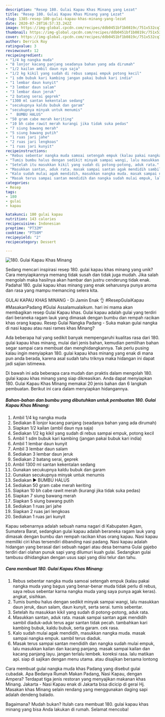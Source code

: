 ```yaml
---
description: "Resep 180. Gulai Kapau Khas Minang yang Lezat"
title: "Resep 180. Gulai Kapau Khas Minang yang Lezat"
slug: 1385-resep-180-gulai-kapau-khas-minang-yang-lezat
date: 2020-07-28T16:57:33.242Z
image: https://img-global.cpcdn.com/recipes/ddb0451bf1b0819c/751x532cq70/180-gulai-kapau-khas-minang-foto-resep-utama.jpg
thumbnail: https://img-global.cpcdn.com/recipes/ddb0451bf1b0819c/751x532cq70/180-gulai-kapau-khas-minang-foto-resep-utama.jpg
cover: https://img-global.cpcdn.com/recipes/ddb0451bf1b0819c/751x532cq70/180-gulai-kapau-khas-minang-foto-resep-utama.jpg
author: Derrick Roy
ratingvalue: 3
reviewcount: 12
recipeingredient:
- "1/4 kg nangka muda"
- "8 lonjor kacang panjang seadanya bahan yang ada dirumah"
- "1/2 kailan ambil daun nya saja"
- "1/2 kg kikil yang sudah di rebus sampai empuk potong kecil"
- "1 sdm bubuk kari kambing jangan pakai bubuk kari india"
- "1 lembar daun kunyit"
- "3 lembar daun salam"
- "3 lembar daun jeruk"
- "2 batang serai geprek"
- "1300 ml santan kekentalan sedang"
- "secukupnya kaldu bubuk dan garam"
- "secukupnya minyak untuk menumis"
- "  BUMBU HALUS"
- "50 gram cabe merah keriting"
- "10 bh cabe rawit merah kurangi jika tidak suka pedas"
- "7 siung bawang merah"
- "5 siung bawang putih"
- "1 ruas jari jahe"
- "2 ruas jari lengkoas"
- "1 ruas jari kunyit"
recipeinstructions:
- "Rebus sebentar nangka muda samoai setengah empuk (kalau pakai nangka muda yang bagus yang benar-benar muda tidak perlu di rebus, saya rebus sebentar karna nangka muda yang saya punya agak keras). angkat, sisihkan."
- "Tumis bumbu halus dengan sedikit minyak sampai wangi, lalu masukkan daun jeruk, daun salam, daun kunyit, serta serai. tumis sebentar."
- "Setelah itu masukkan kikil yang sudah di potong-potong, aduk rata."
- "Masukkan santan, aduk rata. masak sampai santan agak mendidih sambil diaduk-aduk terus agar santan tidak pecah. tambahkan kari kambing bubuk, kaldu bubuk, serta garam. cek rasa."
- "Kalo sudah mulai agak mendidih, masukkan nangka muda. masak sampai nangka empuk. sambil terus diaduk."
- "Masak terus sampai santan mendidih dan nangka sudah mulai empuk, lalu masukkan kailan dan kacang panjang. masak sampai kailan dan kacang panjang layu. jangan terlalu lembek. koreksi rasa. lalu matikan api. siap di sajikan dengan menu utama. atau disajikan bersama lontong"
categories:
- Resep
tags:
- 180
- gulai
- kapau

katakunci: 180 gulai kapau 
nutrition: 143 calories
recipecuisine: Indonesian
preptime: "PT32M"
cooktime: "PT58M"
recipeyield: "2"
recipecategory: Dessert

---
```



![180. Gulai Kapau Khas Minang](https://img-global.cpcdn.com/recipes/ddb0451bf1b0819c/751x532cq70/180-gulai-kapau-khas-minang-foto-resep-utama.jpg)

Sedang mencari inspirasi resep 180. gulai kapau khas minang yang unik? Cara menyiapkannya memang tidak susah dan tidak juga mudah. Jika salah mengolah maka hasilnya akan hambar dan justru cenderung tidak enak. Padahal 180. gulai kapau khas minang yang enak seharusnya punya aroma dan rasa yang mampu memancing selera kita.

GULAI KAPAU KHAS MINANG - Di Jamin Enak 👌 #ResepGulaiKapau #MasakanPadang #Gulai Assalamualaikum. hari ini mama akan membagikan resep Gulai Kapau khas. Gulai kapau adalah gulai yang terdiri dari beraneka ragam lauk yang dimasak dengan bumbu dan rempah racikan khas orang kapau. Resep Gulai Nangka Padang - Suka makan gulai nangka di nasi kapau atau nasi rames khas Minang?

Ada beberapa hal yang sedikit banyak mempengaruhi kualitas rasa dari 180. gulai kapau khas minang, mulai dari jenis bahan, kemudian pemilihan bahan segar sampai cara membuat dan menghidangkannya. Tak perlu pusing kalau ingin menyiapkan 180. gulai kapau khas minang yang enak di mana pun anda berada, karena asal sudah tahu triknya maka hidangan ini dapat jadi sajian istimewa.


Di bawah ini ada beberapa cara mudah dan praktis dalam mengolah 180. gulai kapau khas minang yang siap dikreasikan. Anda dapat menyiapkan 180. Gulai Kapau Khas Minang memakai 20 jenis bahan dan 6 langkah pembuatan. Berikut ini cara dalam menyiapkan hidangannya.

<!--inarticleads1-->

##### Bahan-bahan dan bumbu yang dibutuhkan untuk pembuatan 180. Gulai Kapau Khas Minang:

1. Ambil 1/4 kg nangka muda
1. Sediakan 8 lonjor kacang panjang (seadanya bahan yang ada dirumah)
1. Siapkan 1/2 kailan (ambil daun nya saja)
1. Sediakan 1/2 kg kikil yang sudah di rebus sampai empuk, potong kecil
1. Ambil 1 sdm bubuk kari kambing (jangan pakai bubuk kari india)
1. Ambil 1 lembar daun kunyit
1. Ambil 3 lembar daun salam
1. Sediakan 3 lembar daun jeruk
1. Sediakan 2 batang serai, geprek
1. Ambil 1300 ml santan kekentalan sedang
1. Gunakan secukupnya kaldu bubuk dan garam
1. Gunakan secukupnya minyak untuk menumis
1. Sediakan  ▶️ BUMBU HALUS
1. Sediakan 50 gram cabe merah keriting
1. Siapkan 10 bh cabe rawit merah (kurangi jika tidak suka pedas)
1. Siapkan 7 siung bawang merah
1. Siapkan 5 siung bawang putih
1. Sediakan 1 ruas jari jahe
1. Siapkan 2 ruas jari lengkoas
1. Sediakan 1 ruas jari kunyit


Kapau sebenarnya adalah sebuah nama nagari di Kabupaten Agam, Sumatera Barat, sedangkan gulai kapau adalah beraneka ragam lauk yang dimasak dengan bumbu dan rempah racikan khas orang kapau. Nasi kapau memiliki ciri khas tersendiri dibanding nasi padang. Nasi kapau adalah hidangan yang berasal dari sebuah nagari atau desa bernama Gulai gajebo terdiri dari olahan punuk sapi yang dilumuri kuah gulai. Sedangkan gulai tambusu dihidangkan dengan usus sapi yang diisi telur dan tahu. 

<!--inarticleads2-->

##### Cara membuat 180. Gulai Kapau Khas Minang:

1. Rebus sebentar nangka muda samoai setengah empuk (kalau pakai nangka muda yang bagus yang benar-benar muda tidak perlu di rebus, saya rebus sebentar karna nangka muda yang saya punya agak keras). angkat, sisihkan.
1. Tumis bumbu halus dengan sedikit minyak sampai wangi, lalu masukkan daun jeruk, daun salam, daun kunyit, serta serai. tumis sebentar.
1. Setelah itu masukkan kikil yang sudah di potong-potong, aduk rata.
1. Masukkan santan, aduk rata. masak sampai santan agak mendidih sambil diaduk-aduk terus agar santan tidak pecah. tambahkan kari kambing bubuk, kaldu bubuk, serta garam. cek rasa.
1. Kalo sudah mulai agak mendidih, masukkan nangka muda. masak sampai nangka empuk. sambil terus diaduk.
1. Masak terus sampai santan mendidih dan nangka sudah mulai empuk, lalu masukkan kailan dan kacang panjang. masak sampai kailan dan kacang panjang layu. jangan terlalu lembek. koreksi rasa. lalu matikan api. siap di sajikan dengan menu utama. atau disajikan bersama lontong


Cara membuat gulai nangka muda khas Padang yang disebut gulai cubadak. Apa Bedanya Rumah Makan Padang, Nasi Kapau, dengan Ampera? Terdapat tiga jenis restoran yang menyajikan makanan khas Minang. Jakarta - Nasi Kapau enak di Jakarta bisa dicicip di gerai Hj. Masakan khas Minang selain rendang yang menggunakan daging sapi adalah dendeng balado. 

Bagaimana? Mudah bukan? Itulah cara membuat 180. gulai kapau khas minang yang bisa Anda lakukan di rumah. Selamat mencoba!
